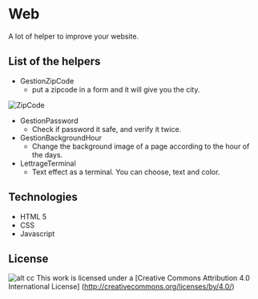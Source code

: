 # Web
A lot of helper to improve your website.

List of the helpers
------- 
* GestionZipCode
   * put a zipcode in a form and it will give you the city.
   

![ZipCode](https://github.com/dianedelallee/Web/images/zipcode.png "Zip code illustration")


* GestionPassword
   * Check if password it safe, and verify it twice.
* GestionBackgroundHour
   * Change the background image of a page according to the hour of the days.
* LettrageTerminal
   * Text effect as a terminal. You can choose, text and color.
   
Technologies   
-------

* HTML 5
* CSS
* Javascript

License
-------
![alt cc](https://licensebuttons.net/l/by/3.0/88x31.png)
This work is licensed under a [Creative Commons Attribution 4.0 International License] (http://creativecommons.org/licenses/by/4.0/)
